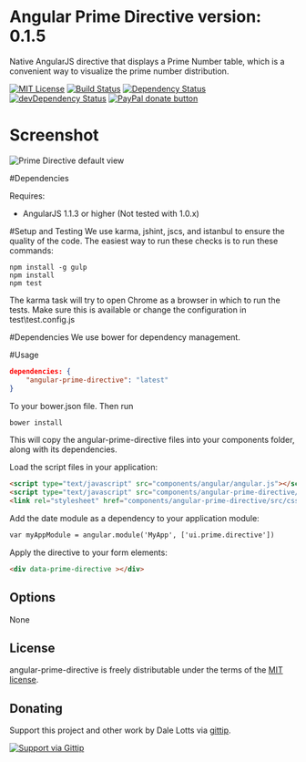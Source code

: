 # Angular Prime Directive version: 0.1.5

Native AngularJS directive that displays a Prime Number table, which is a convenient way to visualize the prime number distribution.

[![MIT License][license-image]][license-url]
[![Build Status](https://travis-ci.org/dalelotts/angular-prime-directive.png?branch=master)](https://travis-ci.org/dalelotts/angular-prime-directive)
[![Dependency Status](https://david-dm.org/dalelotts/angular-prime-directive.svg)](https://david-dm.org/dalelotts/angular-prime-directive)
[![devDependency Status](https://david-dm.org/dalelotts/angular-prime-directive/dev-status.svg)](https://david-dm.org/dalelotts/angular-prime-directive#info=devDependencies)
[![PayPal donate button](http://img.shields.io/paypal/donate.png?color=yellow)](https://www.paypal.com/cgi-bin/webscr?cmd=_donations&business=F3FX5W6S2U4BW&lc=US&item_name=Dale%20Lotts&item_number=angular%2dbootstrap%2ddatetimepicker&currency_code=USD&bn=PP%2dDonationsBF%3abtn_donate_SM%2egif%3aNonHosted "Donate one-time to this project using Paypal")


# Screenshot

![Prime Directive default view](https://raw.github.com/dalelotts/angular-prime-directive/master/screenshots/default.png)

#Dependencies

Requires:
 * AngularJS 1.1.3 or higher (Not tested with 1.0.x)

#Setup and Testing
We use karma, jshint, jscs, and istanbul to ensure the quality of the code. The easiest way to run these checks is to run these commands:

```
npm install -g gulp
npm install
npm test
```

The karma task will try to open Chrome as a browser in which to run the tests. Make sure this is available or change the configuration in test\test.config.js

#Dependencies
We use bower for dependency management.

#Usage
```json
dependencies: {
    "angular-prime-directive": "latest"
}
```

To your bower.json file. Then run

```html
bower install
```

This will copy the angular-prime-directive files into your components folder, along with its dependencies.

Load the script files in your application:
```html
<script type="text/javascript" src="components/angular/angular.js"></script>
<script type="text/javascript" src="components/angular-prime-directive/src/js/primeDirective.js"></script>
<link rel="stylesheet" href="components/angular-prime-directive/src/css/primeDirective.css">
```

Add the date module as a dependency to your application module:

```html
var myAppModule = angular.module('MyApp', ['ui.prime.directive'])
```

Apply the directive to your form elements:

```html
<div data-prime-directive ></div>
```

## Options

None

## License

angular-prime-directive is freely distributable under the terms of the [MIT license](LICENSE).

## Donating
Support this project and other work by Dale Lotts via [gittip][gittip-dalelotts].

[![Support via Gittip][gittip-badge]][gittip-dalelotts]

[gittip-badge]: https://rawgithub.com/twolfson/gittip-badge/master/dist/gittip.png
[gittip-dalelotts]: https://www.gittip.com/dalelotts/

[license-image]: http://img.shields.io/badge/license-MIT-blue.svg?style=flat
[license-url]: LICENSE


